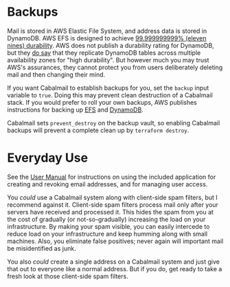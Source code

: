 # Backups

Mail is stored in AWS Elastic File System, and address data is stored in DynamoDB. AWS EFS is designed to achieve [99.999999999% (eleven nines) durability](https://aws.amazon.com/efs/faq/#Data_protection_.26_availability). AWS does not publish a durability rating for DynamoDB, but they [do say](https://docs.aws.amazon.com/amazondynamodb/latest/developerguide/Introduction.html#ddb_highavailability) that they replicate DynamoDB tables across multiple availability zones for "high durability". But however much you may trust AWS's assurances, they cannot protect you from users deliberately deleting mail and then changing their mind.

If you want Cabalmail to establish backups for you, set the `backup` input variable to `true`. Doing this may prevent clean destruction of a Cabalmail stack. If you would prefer to roll your own backups, AWS publishes instructions for backing up [EFS](https://docs.aws.amazon.com/efs/latest/ug/efs-backup-solutions.html) and [DynamoDB](https://docs.aws.amazon.com/amazondynamodb/latest/developerguide/Backup.Tutorial.html).

Cabalmail sets `prevent_destroy` on the backup vault, so enabling Cabalmail backups will prevent a complete clean up by `terraform destroy`.

# Everyday Use

See the [User Manual](./user_manual.md) for instructions on using the included application for creating and revoking email addresses, and for managing user access.

You _could_ use a Cabalmail system along with client-side spam filters, but I recommend against it. Client-side spam filters process mail only after your servers have received and processed it. This hides the spam from you at the cost of gradually (or not-so-gradually) increasing the load on your infrastructure. By making your spam visible, you can easily intercede to reduce load on your infrastructure and keep humming along with small machines. Also, you eliminate false positives; never again will important mail be misidentified as junk.

You also _could_ create a single address on a Cabalmail system and just give that out to everyone like a normal address. But if you do, get ready to take a fresh look at those client-side spam filters.